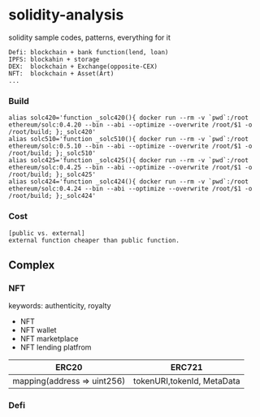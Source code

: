 # solidity-analysis
solidity sample codes, patterns, everything for it

```
Defi: blockchain + bank function(lend, loan)
IPFS: blockahin + storage
DEX:  blockchain + Exchange(opposite-CEX)
NFT:  blockchain + Asset(Art)
...
```
### Build
```
alias solc420='function _solc420(){ docker run --rm -v `pwd`:/root ethereum/solc:0.4.20 --bin --abi --optimize --overwrite /root/$1 -o /root/build; };_solc420'
alias solc510='function _solc510(){ docker run --rm -v `pwd`:/root ethereum/solc:0.5.10 --bin --abi --optimize --overwrite /root/$1 -o /root/build; };_solc510'
alias solc425='function _solc425(){ docker run --rm -v `pwd`:/root ethereum/solc:0.4.25 --bin --abi --optimize --overwrite /root/$1 -o /root/build; };_solc425'
alias solc424='function _solc424(){ docker run --rm -v `pwd`:/root ethereum/solc:0.4.24 --bin --abi --optimize --overwrite /root/$1 -o /root/build; };_solc424'

```
### Cost
```
[public vs. external]
external function cheaper than public function.

```
## Complex
### NFT
keywords: authenticity, royalty
- NFT
- NFT wallet
- NFT marketplace
- NFT lending platfrom

ERC20 | ERC721
------|------
mapping(address => uint256) | tokenURI,tokenId, MetaData

### Defi

